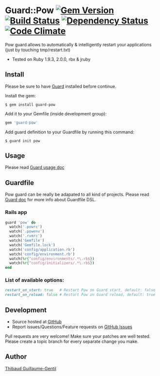 # Guard::Pow [![Gem Version](https://badge.fury.io/rb/guard-pow.png)](http://badge.fury.io/rb/guard-pow) [![Build Status](https://travis-ci.org/guard/guard-pow.png?branch=master)](http://travis-ci.org/guard/guard-pow) [![Dependency Status](https://gemnasium.com/guard/guard-pow.png)](https://gemnasium.com/guard/guard-pow) [![Code Climate](https://codeclimate.com/github/guard/guard-pow.png)](https://codeclimate.com/github/guard/guard-pow)

Pow guard allows to automatically & intelligently restart your applications (just by touching tmp/restart.txt)

* Tested on Ruby 1.9.3, 2.0.0, rbx & jruby

Install
-------

Please be sure to have [Guard](https://github.com/guard/guard) installed before continue.

Install the gem:

    $ gem install guard-pow

Add it to your Gemfile (inside development group):

``` ruby
gem 'guard-pow'
```

Add guard definition to your Guardfile by running this command:

    $ guard init pow

Usage
-----

Please read [Guard usage doc](https://github.com/guard/guard#readme)

Guardfile
---------

Pow guard can be really be adapated to all kind of projects.
Please read [Guard doc](https://github.com/guard/guard#readme) for more info about Guardfile DSL.

### Rails app

``` ruby
guard 'pow' do
  watch('.powrc')
  watch('.powenv')
  watch('.rvmrc')
  watch('Gemfile')
  watch('Gemfile.lock')
  watch('config/application.rb')
  watch('config/environment.rb')
  watch(%r{^config/environments/.*\.rb$})
  watch(%r{^config/initializers/.*\.rb$})
end
```

### List of available options:

``` ruby
restart_on_start: true   # Restart Pow on Guard start, default: false
restart_on_reload: false # Restart Pow on Guard reload, default: true
```

Development
-----------

* Source hosted at [GitHub](https://github.com/guard/guard-rspec)
* Report issues/Questions/Feature requests on [GitHub Issues](https://github.com/guard/guard-rspec/issues)

Pull requests are very welcome! Make sure your patches are well tested. Please create a topic branch for every separate change
you make.

Author
------

[Thibaud Guillaume-Gentil](https://github.com/thibaudgg)
